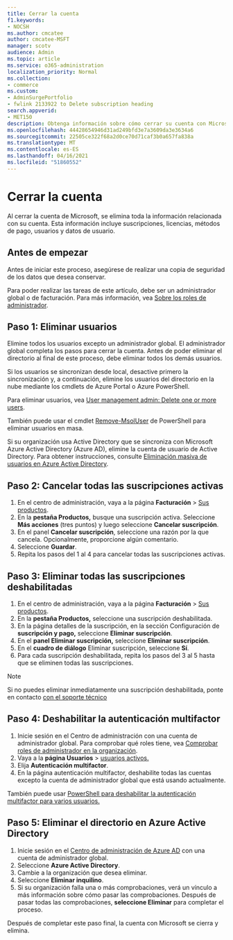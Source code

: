 ```yaml
---
title: Cerrar la cuenta
f1.keywords:
- NOCSH
ms.author: cmcatee
author: cmcatee-MSFT
manager: scotv
audience: Admin
ms.topic: article
ms.service: o365-administration
localization_priority: Normal
ms.collection:
- commerce
ms.custom:
- AdminSurgePortfolio
- fwlink 2133922 to Delete subscription heading
search.appverid:
- MET150
description: Obtenga información sobre cómo cerrar su cuenta con Microsoft.
ms.openlocfilehash: 44428654946d31ad249bfd3e7a3609da3e3634a6
ms.sourcegitcommit: 22505ce322f68a2d0ce70d71caf3b0a657fa838a
ms.translationtype: MT
ms.contentlocale: es-ES
ms.lasthandoff: 04/16/2021
ms.locfileid: "51860552"
---
```

# <a name="close-your-account"></a>Cerrar la cuenta

Al cerrar la cuenta de Microsoft, se elimina toda la información relacionada con su cuenta. Esta información incluye suscripciones, licencias, métodos de pago, usuarios y datos de usuario.

## <a name="before-you-begin"></a>Antes de empezar

Antes de iniciar este proceso, asegúrese de realizar una copia de seguridad de los datos que desea conservar.

Para poder realizar las tareas de este artículo, debe ser un administrador global o de facturación. Para más información, vea [Sobre los roles de administrador](../admin/add-users/about-admin-roles.md).

## <a name="step-1-delete-users"></a>Paso 1: Eliminar usuarios

Elimine todos los usuarios excepto un administrador global. El administrador global completa los pasos para cerrar la cuenta. Antes de poder eliminar el directorio al final de este proceso, debe eliminar todos los demás usuarios.

Si los usuarios se sincronizan desde local, desactive primero la sincronización y, a continuación, elimine los usuarios del directorio en la nube mediante los cmdlets de Azure Portal o Azure PowerShell.

Para eliminar usuarios, vea <a href="/office365/admin/add-users/delete-a-user?view=o365-worldwide#user-management-admin-delete-one-or-more-users-from-office-365">User management admin: Delete one or more users</a>.

También puede usar el cmdlet <a href="https://docs.microsoft.com/powershell/module/msonline/remove-msoluser">Remove-MsolUser</a> de PowerShell para eliminar usuarios en masa.

Si su organización usa Active Directory que se sincroniza con Microsoft Azure Active Directory (Azure AD), elimine la cuenta de usuario de Active Directory. Para obtener instrucciones, consulte <a href="/azure/active-directory/users-groups-roles/users-bulk-delete">Eliminación masiva de usuarios en Azure Active Directory</a>.

## <a name="step-2-cancel-all-active-subscriptions"></a>Paso 2: Cancelar todas las suscripciones activas

1. En el centro de administración, vaya a la página **Facturación** > <a href="https://go.microsoft.com/fwlink/p/?linkid=842054" target="_blank">Sus productos</a>.
2. En la **pestaña Productos,** busque una suscripción activa. Seleccione **Más acciones** (tres puntos) y luego seleccione **Cancelar suscripción**.
3. En el panel **Cancelar suscripción**, seleccione una razón por la que cancela. Opcionalmente, proporcione algún comentario.
4. Seleccione **Guardar**.
5. Repita los pasos del 1 al 4 para cancelar todas las suscripciones activas.

## <a name="step-3-delete-all-disabled-subscriptions"></a>Paso 3: Eliminar todas las suscripciones deshabilitadas

1. En el centro de administración, vaya a la página **Facturación** > <a href="https://go.microsoft.com/fwlink/p/?linkid=842054" target="_blank">Sus productos</a>.
2. En la **pestaña Productos,** seleccione una suscripción deshabilitada.
3. En la página detalles de la suscripción, en la sección Configuración de **suscripción y pago,** seleccione **Eliminar suscripción**.
4. En el **panel Eliminar suscripción,** seleccione **Eliminar suscripción**.
5. En el **cuadro de diálogo** Eliminar suscripción, seleccione **Sí**.
6. Para cada suscripción deshabilitada, repita los pasos del 3 al 5 hasta que se eliminen todas las suscripciones.

> [!NOTE]
> Si no puedes eliminar inmediatamente una suscripción deshabilitada, ponte en contacto <a href="/microsoft-365/Admin/contact-support-for-business-products" target="_blank">con el soporte técnico</a>

## <a name="step-4-disable-multi-factor-authentication"></a>Paso 4: Deshabilitar la autenticación multifactor

1. Inicie sesión en el Centro de administración con una cuenta de administrador global. Para comprobar qué roles tiene, vea [Comprobar roles de administrador en la organización](../admin/add-users/assign-admin-roles.md#check-admin-roles-in-your-organization).
2. Vaya a la **página Usuarios**  >  <a href="https://go.microsoft.com/fwlink/p/?linkid=834822" target="_blank">usuarios activos.</a>
3. Elija **Autenticación multifactor**.
4. En la página autenticación multifactor, deshabilite todas las cuentas excepto la cuenta de administrador global que está usando actualmente.

También puede usar <a href="/azure/active-directory/authentication/howto-mfa-userstates#change-state-using-powershell">PowerShell para deshabilitar la autenticación multifactor para varios usuarios.</a>

## <a name="step-5-delete-the-directory-in-azure-active-directory"></a>Paso 5: Eliminar el directorio en Azure Active Directory

1. Inicie sesión en el <a href="https://aad.portal.azure.com/" target="_blank">Centro de administración de Azure AD</a> con una cuenta de administrador global.
2. Seleccione **Azure Active Directory**.
3. Cambie a la organización que desea eliminar.
4. Seleccione **Eliminar inquilino**.
5. Si su organización falla una o más comprobaciones, verá un vínculo a más información sobre cómo pasar las comprobaciones. Después de pasar todas las comprobaciones, **seleccione Eliminar** para completar el proceso.

Después de completar este paso final, la cuenta con Microsoft se cierra y elimina.